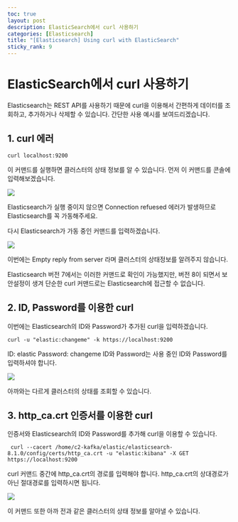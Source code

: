 ```yaml
---
toc: true
layout: post
description: ElasticSearch에서 curl 사용하기
categories: [Elasticsearch]
title: "[Elasticsearch] Using curl with ElasticSearch"
sticky_rank: 9
---
```


# ElasticSearch에서 curl 사용하기

Elasticsearch는 REST API를 사용하기 때문에
curl을 이용해서 간편하게 데이터를 조회하고, 추가하거나 삭제할 수 있습니다.
간단한 사용 예시를 보여드리겠습니다.

## 1. curl 에러

```shell
curl localhost:9200
```

이 커맨드를 실행하면 클러스터의 상태 정보를 알 수 있습니다.
먼저 이 커맨드를 콘솔에 입력해보겠습니다.

![]({{site.baseurl}}/images/curl1.PNG)

Elasticsearch가 실행 중이지 않으면
Connection refuesed 에러가 발생하므로 Elasticsearch를 꼭 가동해주세요.

다시 Elasticsearch가 가동 중인 커맨드를 입력하겠습니다.

![]({{site.baseurl}}/images/curl2.PNG)

이번에는 Empty reply from server 라며
클러스터의 상태정보를 알려주지 않습니다.

Elasticsearch 버전 7에서는 이러한 커맨드로 확인이 가능했지만,
버전 8이 되면서 보안설정이 생겨 단순한 curl 커맨드로는
Elasticsearch에 접근할 수 없습니다.

## 2. ID, Password를 이용한 curl

이번에는 Elasticsearch의 ID와 Password가 추가된 curl을 입력하겠습니다.

```shell
curl -u "elastic:changeme" -k https://localhost:9200
```

ID: elastic
Password: changeme
ID와 Password는 사용 중인 ID와 Password를 입력하셔야 합니다.

![]({{site.baseurl}}/images/curl3.PNG)

아까와는 다르게 클러스터의 상태를 조회할 수 있습니다.

## 3. http_ca.crt 인증서를 이용한 curl

인증서와 Elasticsearch의 ID와 Password를 추가해 curl을 이용할 수 있습니다.

```shell
 curl --cacert /home/c2-kafka/elastic/elasticsearch-8.1.0/config/certs/http_ca.crt -u "elastic:kibana" -X GET https://localhost:9200
```

curl 커맨드 중간에 http_ca.crt의 경로를 입력해야 합니다.
http_ca.crt의 상대경로가 아닌 절대경로를 입력하시면 됩니다.

![]({{site.baseurl}}/images/curl4.PNG)

이 커맨드 또한 아까 전과 같은 클러스터의 상태 정보를 알아낼 수 있습니다.

